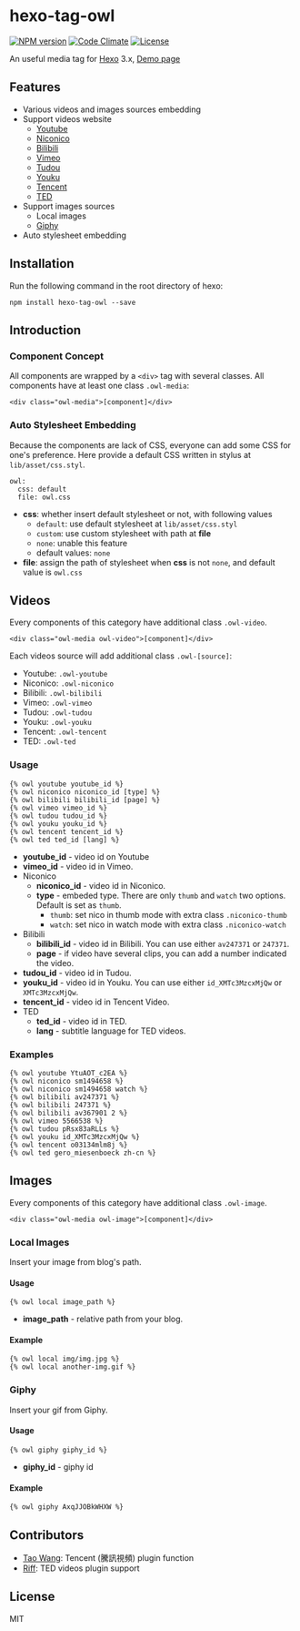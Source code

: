 # hexo-tag-owl #

[![NPM version](https://badge.fury.io/js/hexo-tag-owl.svg)](http://badge.fury.io/js/hexo-tag-owl)
[![Code Climate](https://codeclimate.com/github/m80126colin/hexo-tag-owl.png)](https://codeclimate.com/github/m80126colin/hexo-tag-owl)
[![License](http://img.shields.io/npm/l/hexo-tag-owl.svg)](LICENSE.md)

An useful media tag for [Hexo] 3.x, [Demo page]

## Features ##

* Various videos and images sources embedding
* Support videos website
  * [Youtube](https://www.youtube.com/)
  * [Niconico](http://www.nicovideo.jp/)
  * [Bilibili](http://www.bilibili.com/)
  * [Vimeo](https://vimeo.com/)
  * [Tudou](http://www.tudou.com/)
  * [Youku](http://www.youku.com/)
  * [Tencent](http://v.qq.com/)
  * [TED](http://www.ted.com/)
* Support images sources
  * Local images
  * [Giphy](http://giphy.com/)
* Auto stylesheet embedding

## Installation ##

Run the following command in the root directory of hexo:

```
npm install hexo-tag-owl --save
```

## Introduction ##

### Component Concept ###

All components are wrapped by a `<div>` tag with several classes. All components have at least one class `.owl-media`:

```
<div class="owl-media">[component]</div>
```

### Auto Stylesheet Embedding ###

Because the components are lack of CSS, everyone can add some CSS for one's preference. Here provide a default CSS written in stylus at `lib/asset/css.styl`.

```
owl:
  css: default
  file: owl.css
```

* **css**: whether insert default stylesheet or not, with following values
  * `default`: use default stylesheet at `lib/asset/css.styl`
  * `custom`: use custom stylesheet with path at **file**
  * `none`: unable this feature
  * default values: `none`
* **file**: assign the path of stylesheet when **css** is not `none`, and default value is `owl.css`

## Videos ##

Every components of this category have additional class `.owl-video`.

```
<div class="owl-media owl-video">[component]</div>
```

Each videos source will add additional class `.owl-[source]`:

* Youtube: `.owl-youtube`
* Niconico: `.owl-niconico`
* Bilibili: `.owl-bilibili`
* Vimeo: `.owl-vimeo`
* Tudou: `.owl-tudou`
* Youku: `.owl-youku`
* Tencent: `.owl-tencent`
* TED: `.owl-ted`

### Usage ###

```
{% owl youtube youtube_id %}
{% owl niconico niconico_id [type] %}
{% owl bilibili bilibili_id [page] %}
{% owl vimeo vimeo_id %}
{% owl tudou tudou_id %}
{% owl youku youku_id %}
{% owl tencent tencent_id %}
{% owl ted ted_id [lang] %}
```

* **youtube_id** - video id on Youtube
* **vimeo_id** - video id in Vimeo.
* Niconico
  * **niconico_id** - video id in Niconico.
  * **type** - embeded type. There are only `thumb` and `watch` two options. Default is set as `thumb`.
    * `thumb`: set nico in thumb mode with extra class `.niconico-thumb`
    * `watch`: set nico in watch mode with extra class `.niconico-watch`
* Bilibili
  * **bilibili_id** - video id in Bilibili. You can use either `av247371` or `247371`.
  * **page** - if video have several clips, you can add a number indicated the video.
* **tudou_id** - video id in Tudou.
* **youku_id** - video id in Youku. You can use either `id_XMTc3MzcxMjQw` or `XMTc3MzcxMjQw`.
* **tencent_id** - video id in Tencent Video.
* TED
  * **ted_id** - video id in TED.
  * **lang** - subtitle language for TED videos.

### Examples ###

```
{% owl youtube YtuAOT_c2EA %}
{% owl niconico sm1494658 %}
{% owl niconico sm1494658 watch %}
{% owl bilibili av247371 %}
{% owl bilibili 247371 %}
{% owl bilibili av367901 2 %}
{% owl vimeo 5566538 %}
{% owl tudou pRsx83aRLLs %}
{% owl youku id_XMTc3MzcxMjQw %}
{% owl tencent o03134mlm8j %}
{% owl ted gero_miesenboeck zh-cn %}
```

## Images ##

Every components of this category have additional class `.owl-image`.

```
<div class="owl-media owl-image">[component]</div>
```

### Local Images ###

Insert your image from blog\'s path.

#### Usage ####

```
{% owl local image_path %}
```

* **image_path** - relative path from your blog.

#### Example ####

```
{% owl local img/img.jpg %}
{% owl local another-img.gif %}
```

### Giphy ###

Insert your gif from Giphy.

#### Usage ####

```
{% owl giphy giphy_id %}
```

* **giphy_id** - giphy id

#### Example ####

```
{% owl giphy AxqJJOBkWHXW %}
```

## Contributors ##

* [Tao Wang](https://github.com/twang2218): Tencent (騰訊視頻) plugin function
* [Riff](https://github.com/r12f): TED videos plugin support

## License ##

MIT

[Hexo]: https://hexo.io
[Demo page]: http://m80126colin.github.io/hexo-tag-owl-demo/
